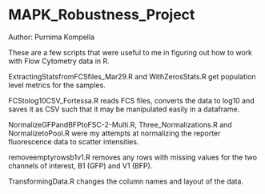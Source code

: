 # MAPK_Robustness_Project
Author: Purnima Kompella

These are a few scripts that were useful to me in figuring out how to work with Flow Cytometry data in R.

ExtractingStatsfromFCSfiles_Mar29.R and WithZerosStats.R get population level metrics for the samples.

FCStolog10CSV_Fortessa.R reads FCS files, converts the data to log10 and saves it as CSV such that it may be manipulated easily in a dataframe.

NormalizeGFPandBFPtoFSC-2-Multi.R, Three_Normalizations.R and NormalizetoPool.R were my attempts at normalizing the reporter fluorescence data to scatter intensities.

removeemptyrowsb1v1.R removes any rows with missing values for the two channels of interest, B1 (GFP) and V1 (BFP).

TransformingData.R changes the column names and layout of the data.
